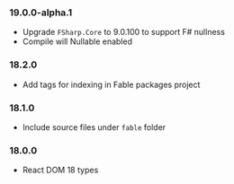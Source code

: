 ### 19.0.0-alpha.1

- Upgrade `FSharp.Core` to 9.0.100 to support F# nullness
- Compile will Nullable enabled

### 18.2.0

- Add tags for indexing in Fable packages project

### 18.1.0

- Include source files under `fable` folder

### 18.0.0

- React DOM 18 types
